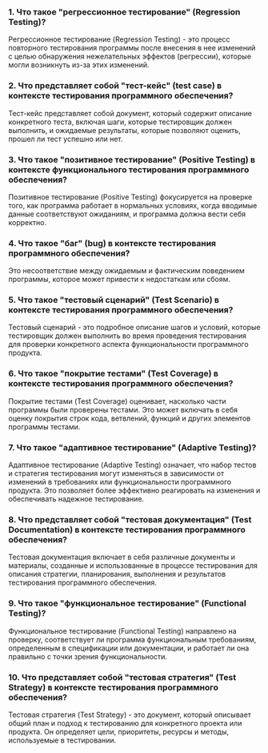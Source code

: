 ### 1. Что такое "регрессионное тестирование" (Regression Testing)? 
Регрессионное тестирование (Regression Testing) - это процесс повторного тестирования программы после внесения в нее изменений с целью обнаружения нежелательных эффектов (регрессии), которые могли возникнуть из-за этих изменений.
### 2. Что представляет собой "тест-кейс" (test case) в контексте тестирования программного обеспечения?
Тест-кейс представляет собой документ, который содержит описание конкретного теста, включая шаги, которые тестировщик должен выполнить, и ожидаемые результаты, которые позволяют оценить, прошел ли тест успешно или нет.
### 3. Что такое "позитивное тестирование" (Positive Testing) в контексте функционального тестирования программного обеспечения?
Позитивное тестирование (Positive Testing) фокусируется на проверке того, как программа работает в нормальных условиях, когда вводимые данные соответствуют ожиданиям, и программа должна вести себя корректно.
### 4. Что такое "баг" (bug) в контексте тестирования программного обеспечения?
Это несоответствие между ожидаемым и фактическим поведением программы, которое может привести к недостаткам или сбоям.
### 5. Что такое "тестовый сценарий" (Test Scenario) в контексте тестирования программного обеспечения?
Тестовый сценарий - это подробное описание шагов и условий, которые тестировщик должен выполнить во время проведения тестирования для проверки конкретного аспекта функциональности программного продукта.
### 6. Что такое "покрытие тестами" (Test Coverage) в контексте тестирования программного обеспечения?
Покрытие тестами (Test Coverage) оценивает, насколько части программы были проверены тестами. Это может включать в себя оценку покрытия строк кода, ветвлений, функций и других элементов программы тестами.
### 7. Что такое "адаптивное тестирование" (Adaptive Testing)? 
Адаптивное тестирование (Adaptive Testing) означает, что набор тестов и стратегия тестирования могут изменяться в зависимости от изменений в требованиях или функциональности программного продукта. Это позволяет более эффективно реагировать на изменения и обеспечивать надежное тестирование.
### 8. Что представляет собой "тестовая документация" (Test Documentation) в контексте тестирования программного обеспечения?
Тестовая документация включает в себя различные документы и материалы, созданные и использованные в процессе тестирования для описания стратегии, планирования, выполнения и результатов тестирования программного обеспечения.
### 9. Что такое "функциональное тестирование" (Functional Testing)?
Функциональное тестирование (Functional Testing) направлено на проверку, соответствует ли программа функциональным требованиям, определенным в спецификации или документации, и работает ли она правильно с точки зрения функциональности.
### 10. Что представляет собой "тестовая стратегия" (Test Strategy) в контексте тестирования программного обеспечения?
Тестовая стратегия (Test Strategy) - это документ, который описывает общий план и подход к тестированию для конкретного проекта или продукта. Он определяет цели, приоритеты, ресурсы и методы, используемые в тестировании.

